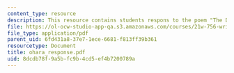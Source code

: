 ```yaml
---
content_type: resource
description: This resource contains students respons to the poem "The Day Lady Died."
file: https://ol-ocw-studio-app-qa.s3.amazonaws.com/courses/21w-756-writing-and-reading-poems-fall-2006/8dcdb78f9a5bfc9b4cd5ef4b7200789a_ohara_response.pdf
file_type: application/pdf
parent_uid: 6fd431a8-37e7-1ece-6681-f813ff39b361
resourcetype: Document
title: ohara_response.pdf
uid: 8dcdb78f-9a5b-fc9b-4cd5-ef4b7200789a
---
```

